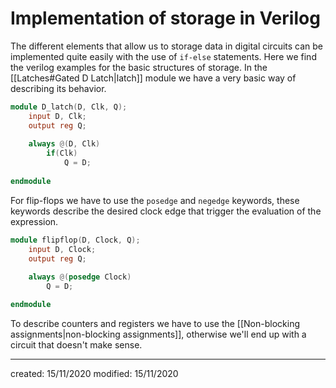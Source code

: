 # Implementation of storage in Verilog
The different elements that allow us to storage data in digital circuits can be implemented quite easily with the use of `if-else` statements. Here we find the verilog examples for the basic structures of storage.
In the [[Latches#Gated D Latch|latch]] module we have a very basic way of describing its behavior.

```verilog
module D_latch(D, Clk, Q);
	input D, Clk;
	output reg Q;
	
	always @(D, Clk)
		if(Clk)
			Q = D;
			
endmodule
```

For flip-flops we have to use the `posedge` and `negedge` keywords, these keywords describe the desired clock edge that trigger the evaluation of the expression.

```verilog
module flipflop(D, Clock, Q);
	input D, Clock;
	output reg Q;
	
	always @(posedge Clock)
		Q = D;

endmodule
```

To describe counters and registers we have to use the [[Non-blocking assignments|non-blocking assignments]], otherwise we'll end up with a circuit that doesn't make sense.

---

created: 15/11/2020
modified: 15/11/2020